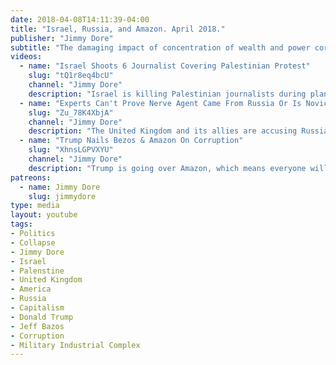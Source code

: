 ```yaml
---
date: 2018-04-08T14:11:39-04:00
title: "Israel, Russia, and Amazon. April 2018."
publisher: "Jimmy Dore"
subtitle: "The damaging impact of concentration of wealth and power corrupting governments can be seen all over the world today. Imperialism is subjugating Palestinians in open air prisons, Syrians in a proxy war aimed at Russia, and Americans in a crushing failing capitalist society."
videos:
  - name: "Israel Shoots 6 Journalist Covering Palestinian Protest"
    slug: "tQ1r8eq4bcU"
    channel: "Jimmy Dore"
    description: "Israel is killing Palestinian journalists during planned protests. Everyone is losing their mind that Trump name calls politicians, but ignore the killing of civilians trapped in an open air imperial prison."
  - name: "Experts Can't Prove Nerve Agent Came From Russia Or Is Novichok"
    slug: "Zu_78K4XbjA"
    channel: "Jimmy Dore"
    description: "The United Kingdom and its allies are accusing Russia of killing a spy, but can't provide any evidence. Is this weapons of mass destruction all over again?"
  - name: "Trump Nails Bezos & Amazon On Corruption"
    slug: "XhnsLGPVXYU"
    channel: "Jimmy Dore"
    description: "Trump is going over Amazon, which means everyone will dismiss it. For some reason politicians won't go over the owner of the Washington Post, a member of a Pentagon Board, and a contractor to the CIA."
patreons:
  - name: Jimmy Dore
    slug: jimmydore
type: media
layout: youtube
tags:
- Politics
- Collapse
- Jimmy Dore
- Israel
- Palenstine
- United Kingdom
- America
- Russia
- Capitalism
- Donald Trump
- Jeff Bazos
- Corruption
- Military Industrial Complex
---
```


